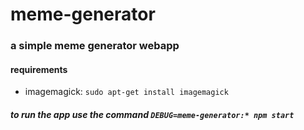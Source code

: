 # meme-generator

### a simple meme generator webapp

#### requirements
- imagemagick: `sudo apt-get install imagemagick`

##### to run the app use the command ``` DEBUG=meme-generator:* npm start ```

